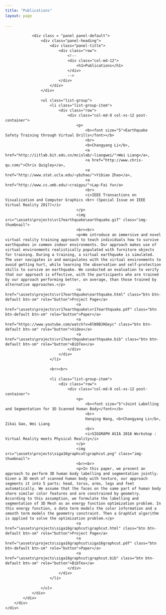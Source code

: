 ```yaml
---
title: "Publications"
layout: page

---
```


<div class="container">
        <div class="row">
            <div class="col-lg-10 col-lg-offset-1 col-md-10 col-md-offset-1">
			
                <div class = "panel panel-default">   
                    <div class="panel-heading">
                        <div class="panel-title">
                            <div class="row">
								<!--
                                <div class="col-md-12">
                                    <h1>Publications</h1>
                                </div>
								-->
                            </div>
                        </div>
                    </div>    

                    <ul class="list-group">
                        <li class="list-group-item">
                            <div class="row">
                                <div class="col-md-8 col-xs-12 post-container">
                                    <p>
                                        <b><font size="5">Earthquake Safety Training through Virtual Drills</font></b>
										<br>
                                        <b>Changyang Li</b>, 
										<a href="http://iitlab.bit.edu.cn/mcislab/~liangwei/">Wei Liang</a>, 
										<a href="http://www.chris-qu.com/">Chris Quigley</a>,
										<a href="http://www.stat.ucla.edu/~ybzhao/">Yibiao Zhao</a>,
										<a href="http://www.cs.umb.edu/~craigyu/">Lap-Fai Yu</a>
										<br>
                                        <i>IEEE Transactions on Visualization and Computer Graphics <br> (Special Issue on IEEE Virtual Reality 2017)</i>
                                    </p>
									<img src="\assets\projects\vr17earthquake\earthquake.gif" class="img-thumbnail">
									<br><br>
                                    <p>We introduce an immersive and novel virtual reality training approach to teach individuals how to survive earthquakes in common indoor environments. Our approach makes use of virtual environments realistically populated with furniture objects for training. During a training, a virtual earthquake is simulated. The user navigates in and manipulates with the virtual environments to avoid getting hurt, while learning the observation and self-protection skills to survive an earthquake. We conducted an evaluation to verify that our approach is effective, with the participants who are trained by our approach performing better, on average, than those trained by alternative approaches.</p>
                                    <a href="\assets\projects\vr17earthquake\earthquake.html" class="btn btn-default btn-sm" role="button">Project Page</a>
									<a href="\assets\projects\vr17earthquake\vr17earthquake.pdf" class="btn btn-default btn-sm" role="button">Paper</a>
									<a href="https://www.youtube.com/watch?v=DlN9BJHGeyc" class="btn btn-default btn-sm" role="button">Video</a>
									<a href="\assets\projects\vr17earthquake\earthquake.bib" class="btn btn-default btn-sm" role="button">BibTex</a>
                                </div>
                            </div>
                        </li>
						
						<br><br>

                        <li class="list-group-item">
                            <div class="row">
                                <div class="col-md-8 col-xs-12 post-container">
                                    <p>
                                        <b><font size="5">Joint Labelling and Segmentation for 3D Scanned Human Body</font></b>
										<br>
                                        Hanqing Wang, <b>Changyang Li</b>, Zikai Gao, Wei Liang
										<br>
                                        <i>SIGGRAPH ASIA 2016 Workshop : Virtual Reality meets Physical Reality</i>
                                    </p>
									<img src="\assets\projects\siga16graphcut\graphcut.png" class="img-thumbnail">
									<br><br>
                                    <p>In this paper, we present an approach to perform 3D human body labelling and segmentation jointly. Given a 3D mesh of scanned human body with texture, our approach segments it into 5 parts: head, torso, arms, legs and feet automatically. We assume that the faces on the same part of human body share similar color features and are constrained by geometry. According to this assumption, we formulate the labelling and segmentation of 3D Mesh as an energy function optimization problem. In this energy function, a data term models the color information and a smooth term models the geometry constraint. Then a GraphCut algorithm is applied to solve the optimization problem.</p>
									<a href="\assets\projects\siga16graphcut\graphcut.html" class="btn btn-default btn-sm" role="button">Project Page</a>
									<a href="\assets\projects\siga16graphcut\siga16graphcut.pdf" class="btn btn-default btn-sm" role="button">Paper</a>
									<a href="\assets\projects\siga16graphcut\graphcut.bib" class="btn btn-default btn-sm" role="button">BibTex</a>
								</div>
                            </div>
                        </li>

                    </ul>
                </div>
            </div>
        </div>
    </div>